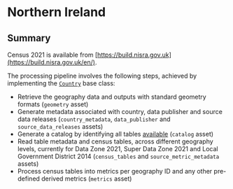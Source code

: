 # Northern Ireland

## Summary

Census 2021 is available from
[https://build.nisra.gov.uk](https://build.nisra.gov.uk/en/).

The processing pipeline involves the following steps, achieved by implementing
the [`Country`](../country.py) base class:

- Retrieve the geography data and outputs with standard geometry formats
  (`geometry` asset)
- Generate metadata associated with country, data publisher and source data
  releases (`country_metadata`, `data_publisher` and `source_data_releases`
  assets)
- Generate a catalog by identifying all tables
  [available](https://build.nisra.gov.uk/en/standard) (`catalog` asset)
- Read table metadata and census tables, across different geography levels,
  currently for Data Zone 2021, Super Data Zone 2021 and Local Government
  District 2014 (`census_tables` and `source_metric_metadata` assets)
- Process census tables into metrics per geography ID and any other pre-defined
  derived metrics (`metrics` asset)
